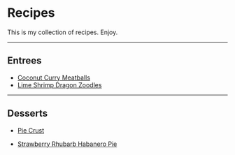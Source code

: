 # Recipes

This is my collection of recipes. Enjoy.

---

## Entrees

* [Coconut Curry Meatballs](coconut_curry_meatballs.md)
* [Lime Shrimp Dragon Zoodles](lime_shrimp_dragon_zoodles.md)

---

## Desserts

* [Pie Crust](pie_crust.md)

* [Strawberry Rhubarb Habanero Pie](straw_rhub_hab_pie.md)
